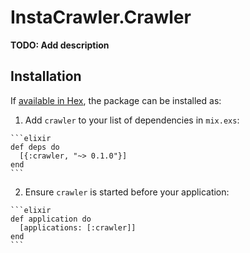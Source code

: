 # InstaCrawler.Crawler

**TODO: Add description**

## Installation

If [available in Hex](https://hex.pm/docs/publish), the package can be installed as:

  1. Add `crawler` to your list of dependencies in `mix.exs`:

    ```elixir
    def deps do
      [{:crawler, "~> 0.1.0"}]
    end
    ```

  2. Ensure `crawler` is started before your application:

    ```elixir
    def application do
      [applications: [:crawler]]
    end
    ```

